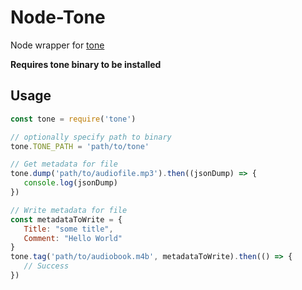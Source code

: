# Node-Tone

Node wrapper for [tone](https://github.com/sandreas/tone)

**Requires tone binary to be installed**

## Usage

```javascript
const tone = require('tone')

// optionally specify path to binary
tone.TONE_PATH = 'path/to/tone'

// Get metadata for file
tone.dump('path/to/audiofile.mp3').then((jsonDump) => {
   console.log(jsonDump)
})

// Write metadata for file
const metadataToWrite = {
   Title: "some title",
   Comment: "Hello World"
}
tone.tag('path/to/audiobook.m4b', metadataToWrite).then(() => {
   // Success
})
```
